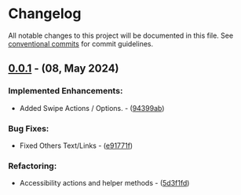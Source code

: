 # Changelog

All notable changes to this project will be documented in this file. See [conventional commits](https://www.conventionalcommits.org/) for commit guidelines.

## [0.0.1](https://github.com/DroidWorksStudio/mLauncher/tree/0.0.1) - (08, May 2024)

### Implemented Enhancements:

- Added Swipe Actions / Options. - ([94399ab](https://github.com/DroidWorksStudio/mLauncher/commit/94399ab9d1daf66fac370701c09da8e8cbf5dbbe))

### Bug Fixes:

- Fixed Others Text/Links - ([e91771f](https://github.com/DroidWorksStudio/mLauncher/commit/e91771f4bbf92915e98f758cfb2d261a12cd9adc))

### Refactoring:

- Accessibility actions and helper methods - ([5d3f1fd](https://github.com/DroidWorksStudio/mLauncher/commit/5d3f1fd6e377a5c895ba745dfea5bd198dbf1110))

<!-- Generated by DroidWorks Studio -->
